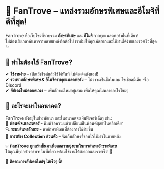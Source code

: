 # 🌟 FanTrove – แหล่งรวมอักษรพิเศษและอีโมจิที่ดีที่สุด!  

FanTrove คือเว็บไซต์ที่รวบรวม **อักษรพิเศษ** และ **อีโมจิ** จากทุกแพลตฟอร์มในที่เดียว!  
ไม่ต้องเสียเวลาค้นหาจากหลายแหล่งอีกต่อไป เราช่วยให้คุณคัดลอกและใช้งานได้ง่ายและรวดเร็วที่สุด ✨  

## 🚀 ทำไมต้องใช้ FanTrove?  
✔ **ใช้งานง่าย** – เปิดเว็บไซต์แล้วใช้ได้ทันที ไม่ต้องติดตั้งแอป!  
✔ **รวบรวมอักษรพิเศษ & อีโมจิครบทุกแพลตฟอร์ม** – ไม่ว่าจะเป็นชื่อในเกม โซเชียลมีเดีย หรือ Discord  
✔ **อัปเดตใหม่ตลอดเวลา** – เพิ่มอักขระใหม่อยู่เสมอ เพื่อให้คุณไม่พลาดอะไรใหม่ๆ  

## 🔮 อะไรจะมาในอนาคต?  
FanTrove ยังอยู่ในช่วงพัฒนา และในอนาคตจะเพิ่มฟีเจอร์เด็ดๆ เช่น:  
🎨 **ฟอนต์เจเนอเรเตอร์** – พิมพ์ข้อความแล้วเปลี่ยนเป็นฟอนต์สุดเท่ในคลิกเดียว  
🔍 **ระบบค้นหาอักขระ** – หาอักษรพิเศษที่ต้องการได้ง่ายขึ้น  
📌 **การสร้าง Collection ส่วนตัว** – จัดเก็บอักษรที่ชอบไว้ใช้งานในภายหลัง  

💡 **FanTrove ถูกสร้างขึ้นมาเพื่อลดความยุ่งยากในการค้นหาอักขระพิเศษ**  
ให้คุณมีทุกอย่างครบจบในที่เดียว พร้อมใช้งานได้สะดวกและรวดเร็ว! 🚀  

📢 **ติดตามการอัปเดตใหม่ๆ ได้เร็วๆ นี้!**
